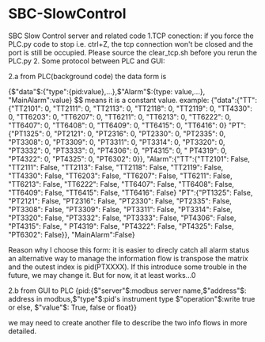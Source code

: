 # SBC-SlowControl
SBC Slow Control server and related code
1.TCP conection:
if you force the PLC.py code to stop i.e. ctrl+Z, the tcp connection won't be closed and the port is still be occupied. Please source the clear_tcp.sh before you rerun the PLC.py
2. Some protocol between PLC and GUI:

2.a from PLC(background code) the data form is

{$"data"$:{"type":{pid:value},...},$"Alarm"$:{type: value,...}, "MainAlarm":value}
$$ means it is a constant value.
example:
{"data":{"TT":{"TT2101": 0, "TT2111": 0, "TT2113": 0, "TT2118": 0, "TT2119": 0, "TT4330": 0,
                                     "TT6203": 0, "TT6207": 0, "TT6211": 0, "TT6213": 0, "TT6222": 0,
                                     "TT6407": 0, "TT6408": 0, "TT6409": 0, "TT6415": 0, "TT6416": 0}
                               "PT":{"PT1325": 0, "PT2121": 0, "PT2316": 0, "PT2330": 0, "PT2335": 0,
                                     "PT3308": 0, "PT3309": 0, "PT3311": 0, "PT3314": 0, "PT3320": 0,
                                     "PT3332": 0, "PT3333": 0, "PT4306": 0, "PT4315": 0, " PT4319": 0,
                                     "PT4322": 0, "PT4325": 0, "PT6302": 0}},
                       "Alarm":{"TT":{"TT2101": False, "TT2111": False, "TT2113": False, "TT2118": False, "TT2119": False,
                                      "TT4330": False,
                                      "TT6203": False, "TT6207": False, "TT6211": False, "TT6213": False, "TT6222": False,
                                      "TT6407": False, "TT6408": False, "TT6409": False, "TT6415": False, "TT6416": False}
                                "PT":{"PT1325": False, "PT2121": False, "PT2316": False, "PT2330": False, "PT2335": False,
                                      "PT3308": False, "PT3309": False, "PT3311": False, "PT3314": False, "PT3320": False,
                                      "PT3332": False, "PT3333": False, "PT4306": False, "PT4315": False, " PT4319": False,
                                      "PT4322": False, "PT4325": False, "PT6302": False}},
                       "MainAlarm":False}

Reason why I choose this form: it is easier to direcly catch all alarm status
an alternative way to manage the information flow is transpose the matrix and the outest index is pid(PTXXXX).
If this introduce some trouble in the future, we may change it. But for now, it at least works...0


2.b from GUI to PLC
{pid:{$"server"$:modbus server name,$"address"$: address in modbus,$"type"$:pid's instrument type $"operation"$:write true or else, $"value"$: True, false or float}}

we may need to create another file to describe the two info flows in more detailed.